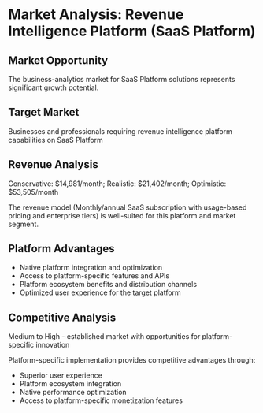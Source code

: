 # Market Analysis: Revenue Intelligence Platform (SaaS Platform)

## Market Opportunity
The business-analytics market for SaaS Platform solutions represents significant growth potential.

## Target Market
Businesses and professionals requiring revenue intelligence platform capabilities on SaaS Platform

## Revenue Analysis
Conservative: $14,981/month; Realistic: $21,402/month; Optimistic: $53,505/month

The revenue model (Monthly/annual SaaS subscription with usage-based pricing and enterprise tiers) is well-suited for this platform and market segment.

## Platform Advantages
- Native platform integration and optimization
- Access to platform-specific features and APIs
- Platform ecosystem benefits and distribution channels
- Optimized user experience for the target platform

## Competitive Analysis
Medium to High - established market with opportunities for platform-specific innovation

Platform-specific implementation provides competitive advantages through:
- Superior user experience
- Platform ecosystem integration
- Native performance optimization
- Access to platform-specific monetization features
